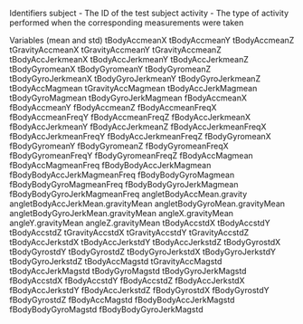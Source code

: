 Identifiers
  subject - The ID of the test subject
  activity - The type of activity performed when the corresponding measurements were taken
  
Variables (mean and std)
  tBodyAccmeanX tBodyAccmeanY tBodyAccmeanZ tGravityAccmeanX tGravityAccmeanY tGravityAccmeanZ tBodyAccJerkmeanX tBodyAccJerkmeanY tBodyAccJerkmeanZ tBodyGyromeanX tBodyGyromeanY tBodyGyromeanZ tBodyGyroJerkmeanX tBodyGyroJerkmeanY tBodyGyroJerkmeanZ tBodyAccMagmean tGravityAccMagmean tBodyAccJerkMagmean tBodyGyroMagmean tBodyGyroJerkMagmean fBodyAccmeanX fBodyAccmeanY fBodyAccmeanZ fBodyAccmeanFreqX fBodyAccmeanFreqY fBodyAccmeanFreqZ fBodyAccJerkmeanX fBodyAccJerkmeanY fBodyAccJerkmeanZ fBodyAccJerkmeanFreqX fBodyAccJerkmeanFreqY fBodyAccJerkmeanFreqZ fBodyGyromeanX fBodyGyromeanY fBodyGyromeanZ fBodyGyromeanFreqX fBodyGyromeanFreqY fBodyGyromeanFreqZ fBodyAccMagmean fBodyAccMagmeanFreq fBodyBodyAccJerkMagmean fBodyBodyAccJerkMagmeanFreq fBodyBodyGyroMagmean fBodyBodyGyroMagmeanFreq fBodyBodyGyroJerkMagmean fBodyBodyGyroJerkMagmeanFreq angletBodyAccMean.gravity angletBodyAccJerkMean.gravityMean angletBodyGyroMean.gravityMean angletBodyGyroJerkMean.gravityMean angleX.gravityMean angleY.gravityMean angleZ.gravityMean tBodyAccstdX tBodyAccstdY tBodyAccstdZ tGravityAccstdX tGravityAccstdY tGravityAccstdZ tBodyAccJerkstdX tBodyAccJerkstdY tBodyAccJerkstdZ tBodyGyrostdX tBodyGyrostdY tBodyGyrostdZ tBodyGyroJerkstdX tBodyGyroJerkstdY tBodyGyroJerkstdZ tBodyAccMagstd tGravityAccMagstd tBodyAccJerkMagstd tBodyGyroMagstd tBodyGyroJerkMagstd fBodyAccstdX fBodyAccstdY fBodyAccstdZ fBodyAccJerkstdX fBodyAccJerkstdY fBodyAccJerkstdZ fBodyGyrostdX fBodyGyrostdY fBodyGyrostdZ fBodyAccMagstd fBodyBodyAccJerkMagstd fBodyBodyGyroMagstd fBodyBodyGyroJerkMagstd

